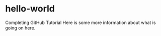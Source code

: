 # hello-world
Completing GitHub Tutorial
Here is some more information about what is going on here. 
